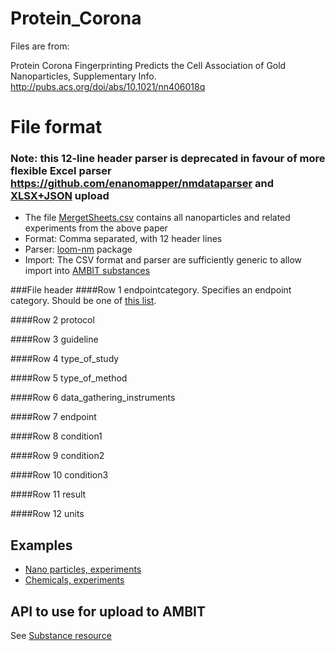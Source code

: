 Protein_Corona
==============
Files are from:

Protein Corona Fingerprinting Predicts the Cell Association of Gold Nanoparticles, Supplementary Info. 
http://pubs.acs.org/doi/abs/10.1021/nn406018q


File format 
==============

### Note: this 12-line header parser is deprecated in favour of more flexible Excel parser https://github.com/enanomapper/nmdataparser and [XLSX+JSON](https://apps.ideaconsult.net/enanomapper/ui/uploadsubstance1) upload

* The file [MergetSheets.csv](https://github.com/ideaconsult/Protein_Corona/blob/master/MergedSheets.csv) contains all nanoparticles and related experiments from the above paper
* Format: Comma separated, with 12 header lines
* Parser: [loom-nm](https://github.com/vedina/loom/tree/master/loom-nm) package
* Import: The CSV format and parser are sufficiently generic to allow import into [AMBIT substances](https://apps.ideaconsult.net/enanomapper/ui/uploadsubstance)

###File header
####Row	1 
endpointcategory. Specifies an endpoint category. Should be one of [this list](endpointcategory.md).

####Row	2 
protocol

####Row	3 
guideline

####Row	4 
type_of_study

####Row	5 
type_of_method

####Row	6 
data_gathering_instruments

####Row	7 
endpoint

####Row	8 
condition1

####Row	9 
condition2

####Row	10 
condition3

####Row	11 
result

####Row	12 
units


Examples
-----

* [Nano particles, experiments](example1.md)
* [Chemicals, experiments](example2.md)


API to use for upload to AMBIT
----

 See [Substance resource](https://github.com/ideaconsult/examples-ambit/blob/master/ambit-json-docs/substance.md)

